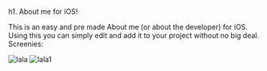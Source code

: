 h1.  About me for iOS!

This is an easy and pre made About me (or about the developer) for iOS. Using this you can simply edit and add it to your project  without no big deal.
Screenies:

![lala](http://ploader.net/files/7e5f8f9864944d144d953f117d6d44ee.png "Title")
![lala1](http://ploader.net/files/4e35ec5130b28dfacbdad316a78e940e.png "Title")
